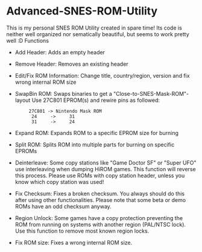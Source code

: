 # Advanced-SNES-ROM-Utility
This is my personal SNES ROM Utility created in spare time! Its code is neither well organized nor sematically beautiful, but seems to work pretty well :D
Functions

- Add Header: Adds an empty header

- Remove Header: Removes an existing header

- Edit/Fix ROM Information: Change title, country/region, version and fix wrong internal ROM size

- SwapBin ROM: Swaps binaries to get a "Close-to-SNES-Mask-ROM"-layout Use 27C801 EPROM(s) and rewire pins as followed:

      	   27C801 -> Nintendo Mask ROM
      	   	24     ->     31
      	   	31     ->     24

- Expand ROM: Expands ROM to a specific EPROM size for burning

- Split ROM: Splits ROM into multiple parts for burning on specific EPROMs

- Deinterleave: Some copy stations like "Game Doctor SF" or "Super UFO" use interleaving when dumping HiROM games. This function will reverse this process. Please use ROMs with copy station header, unless you know which copy station was used!

- Fix Checksum: Fixes a broken checksum. You always should do this after using other functionalities. Please note that some beta or demo ROMs have an odd checksum anyway.

- Region Unlock: Some games have a copy protection preventing the ROM from running on systems with another region (PAL/NTSC lock). Use this function to remove most known region locks.

- Fix ROM size: Fixes a wrong internal ROM size.
